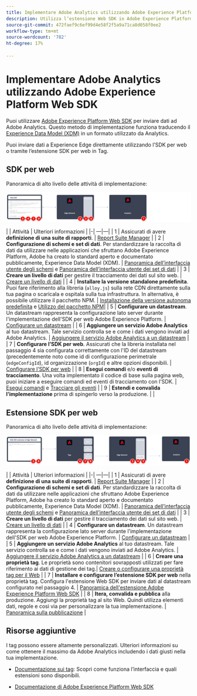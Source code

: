 ```yaml
---
title: Implementare Adobe Analytics utilizzando Adobe Experience Platform Web SDK
description: Utilizza l’estensione Web SDK in Adobe Experience Platform Data Collection per inviare dati ad Adobe Analytics.
source-git-commit: 472faef9c6ef99d4e58f2f5a9a71ca8d058f0ee2
workflow-type: tm+mt
source-wordcount: '782'
ht-degree: 17%

---
```


# Implementare Adobe Analytics utilizzando Adobe Experience Platform Web SDK

Puoi utilizzare [Adobe Experience Platform Web SDK](https://experienceleague.adobe.com/docs/experience-platform/tags/extensions/client/sdk/overview.html) per inviare dati ad Adobe Analytics. Questo metodo di implementazione funziona traducendo il [Experience Data Model (XDM)](https://experienceleague.adobe.com/docs/experience-platform/xdm/home.html?lang=it) in un formato utilizzato da Analytics.

Puoi inviare dati a Experience Edge direttamente utilizzando l’SDK per web o tramite l’estensione SDK per web in Tag.

## SDK per web

Panoramica di alto livello delle attività di implementazione:

![Implementazione del flusso di lavoro Adobe Analytics tramite SDK per web](../../assets/websdk-annotated.png)

| | Attività | Ulteriori informazioni | |-| —|—| | 1 | Assicurati di avere **definizione di una suite di rapporti**. | [Report Suite Manager](../../../admin/admin/c-manage-report-suites/report-suites-admin.md) | | 2 | **Configurazione di schemi e set di dati**. Per standardizzare la raccolta di dati da utilizzare nelle applicazioni che sfruttano Adobe Experience Platform, Adobe ha creato lo standard aperto e documentato pubblicamente, Experience Data Model (XDM). | [Panoramica dell’interfaccia utente degli schemi](https://experienceleague.adobe.com/docs/experience-platform/xdm/ui/overview.html?lang=it) e [Panoramica dell’interfaccia utente dei set di dati](https://experienceleague.adobe.com/docs/experience-platform/catalog/datasets/user-guide.html?lang=it) | | 3 | **Creare un livello di dati** per gestire il tracciamento dei dati sul sito web. | [Creare un livello di dati](../../prepare/data-layer.md) | | 4 | **Installare la versione standalone predefinita**. Puoi fare riferimento alla libreria (`alloy.js`) sulla rete CDN direttamente sulla tua pagina o scaricala e ospitala sulla tua infrastruttura. In alternativa, è possibile utilizzare il pacchetto NPM. | [Installazione della versione autonoma predefinita](https://experienceleague.adobe.com/docs/experience-platform/edge/fundamentals/installing-the-sdk.html?lang=en#option-2%3A-installing-the-prebuilt-standalone-version) e [Utilizzo del pacchetto NPM](https://experienceleague.adobe.com/docs/experience-platform/edge/fundamentals/installing-the-sdk.html?lang=en#option-3%3A-using-the-npm-package)| | 5 | **Configurare un datastream**. Un datastream rappresenta la configurazione lato server durante l&#39;implementazione dell&#39;SDK per web Adobe Experience Platform. | [Configurare un datastream](https://experienceleague.adobe.com/docs/experience-platform/edge/datastreams/configure.html?lang=en) | | 6 | **Aggiungere un servizio Adobe Analytics** al tuo datastream. Tale servizio controlla se e come i dati vengono inviati ad Adobe Analytics. | [Aggiungere il servizio Adobe Analytics a un datastream](https://experienceleague.adobe.com/docs/experience-platform/edge/datastreams/configure.html?lang=en#analytics) | | 7 | **Configurare l’SDK per web**. Assicurati che la libreria installata nel passaggio 4 sia configurata correttamente con l&#39;ID del datastream (precedentemente noto come id di configurazione perimetrale (`edgeConfigId`), id organizzazione (`orgId`) e altre opzioni disponibili. | [Configurare l’SDK per web](https://experienceleague.adobe.com/docs/experience-platform/edge/fundamentals/configuring-the-sdk.html?lang=it) | | 8 | **Esegui comandi** e/o **eventi di tracciamento**. Una volta implementato il codice di base sulla pagina web, puoi iniziare a eseguire comandi ed eventi di tracciamento con l&#39;SDK. | [Esegui comandi](https://experienceleague.adobe.com/docs/experience-platform/edge/fundamentals/executing-commands.html?lang=en) e [Tracciare gli eventi](https://experienceleague.adobe.com/docs/experience-platform/edge/fundamentals/tracking-events.html?lang=en) | | 9 | **Estendi e convalida l’implementazione** prima di spingerlo verso la produzione. | |



## Estensione SDK per web

Panoramica di alto livello delle attività di implementazione:

![Implementare Adobe Analytics tramite il flusso di lavoro dell&#39;estensione dell&#39;SDK per web](../../assets/websdk-extension-annotated.png)

| | Attività | Ulteriori informazioni | |-| —|—| | 1 | Assicurati di avere **definizione di una suite di rapporti**. | [Report Suite Manager](../../../admin/admin/c-manage-report-suites/report-suites-admin.md) | | 2 | **Configurazione di schemi e set di dati**. Per standardizzare la raccolta di dati da utilizzare nelle applicazioni che sfruttano Adobe Experience Platform, Adobe ha creato lo standard aperto e documentato pubblicamente, Experience Data Model (XDM). | [Panoramica dell’interfaccia utente degli schemi](https://experienceleague.adobe.com/docs/experience-platform/xdm/ui/overview.html?lang=it) e [Panoramica dell’interfaccia utente dei set di dati](https://experienceleague.adobe.com/docs/experience-platform/catalog/datasets/user-guide.html?lang=it) | | 3 | **Creare un livello di dati** per gestire il tracciamento dei dati sul sito web. | [Creare un livello di dati](../../prepare/data-layer.md) | | 4 | **Configurare un datastream**. Un datastream rappresenta la configurazione lato server durante l&#39;implementazione dell&#39;SDK per web Adobe Experience Platform. | [Configurare un datastream](https://experienceleague.adobe.com/docs/experience-platform/edge/datastreams/configure.html?lang=en) | | 5 | **Aggiungere un servizio Adobe Analytics** al tuo datastream. Tale servizio controlla se e come i dati vengono inviati ad Adobe Analytics. | [Aggiungere il servizio Adobe Analytics a un datastream](https://experienceleague.adobe.com/docs/experience-platform/edge/datastreams/configure.html?lang=en#analytics) | | 6 | **Creare una proprietà tag**. Le proprietà sono contenitori sovrapposti utilizzati per fare riferimento ai dati di gestione dei tag.| [Creare o configurare una proprietà tag per il Web](https://experienceleague.adobe.com/docs/experience-platform/tags/admin/companies-and-properties.html?lang=en#for-web) | | 7 | **Installare e configurare l’estensione SDK per web** nella proprietà tag. Configura l&#39;estensione Web SDK per inviare dati al datastream configurato nel passaggio 4. | [Panoramica dell&#39;estensione Adobe Experience Platform Web SDK](https://experienceleague.adobe.com/docs/experience-platform/tags/extensions/client/sdk/overview.html?lang=en) | | 8 | **Itera, convalida e pubblica** alla produzione. Aggiungi la proprietà tag al sito Web. Quindi utilizza elementi dati, regole e così via per personalizzare la tua implementazione. | [Panoramica sulla pubblicazione](https://experienceleague.adobe.com/docs/experience-platform/tags/publish/overview.html?lang=en) |



## Risorse aggiuntive

I tag possono essere altamente personalizzati. Ulteriori informazioni su come ottenere il massimo da Adobe Analytics includendo i dati giusti nella tua implementazione.

- [Documentazione sui tag](https://experienceleague.adobe.com/docs/experience-platform/tags/home.html?lang=it#): Scopri come funziona l’interfaccia e quali estensioni sono disponibili.

- [Documentazione di Adobe Experience Platform Web SDK](https://experienceleague.adobe.com/docs/web-sdk.html?lang=it)
